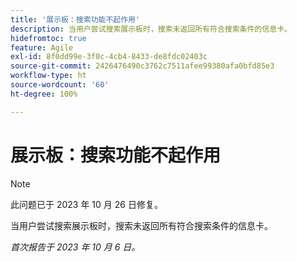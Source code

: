 ```yaml
---
title: '展示板：搜索功能不起作用'
description: 当用户尝试搜索展示板时，搜索未返回所有符合搜索条件的信息卡。
hidefromtoc: true
feature: Agile
exl-id: 8f0dd99e-3f0c-4cb4-8433-de8fdc02403c
source-git-commit: 2426476490c3762c7511afee99380afa0bfd85e3
workflow-type: ht
source-wordcount: '60'
ht-degree: 100%

---
```


# 展示板：搜索功能不起作用

>[!NOTE]
>
>此问题已于 2023 年 10 月 26 日修复。

当用户尝试搜索展示板时，搜索未返回所有符合搜索条件的信息卡。

_首次报告于 2023 年 10 月 6 日。_
